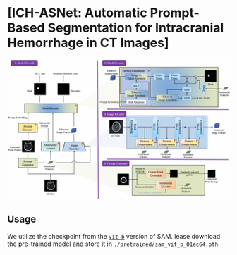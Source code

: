 # [ICH-ASNet: Automatic Prompt-Based Segmentation for Intracranial Hemorrhage in CT Images]
![](https://github.com/tzznnn/ICH-ASNet/blob/main/image/image.png)  
## Usage
We utilize the checkpoint from the [`vit_b`](https://github.com/facebookresearch/segment-anything) version of SAM. lease download the pre-trained model and store it in `./pretrained/sam_vit_b_01ec64.pth`.
